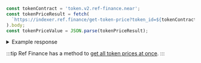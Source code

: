 ```js
const tokenContract = 'token.v2.ref-finance.near';
const tokenPriceResult = fetch(
  `https://indexer.ref.finance/get-token-price?token_id=${tokenContract}`,
).body;
const tokenPriceValue = JSON.parse(tokenPriceResult);
```

<details>
<summary>Example response</summary>
<p>

```json
{
  "token_contract_id": "token.v2.ref-finance.near",
  "price": "0.08153090"
}
```

</p>

</details>

:::tip
Ref Finance has a method to [get all token prices at once](https://indexer.ref.finance/list-token-price).
:::

